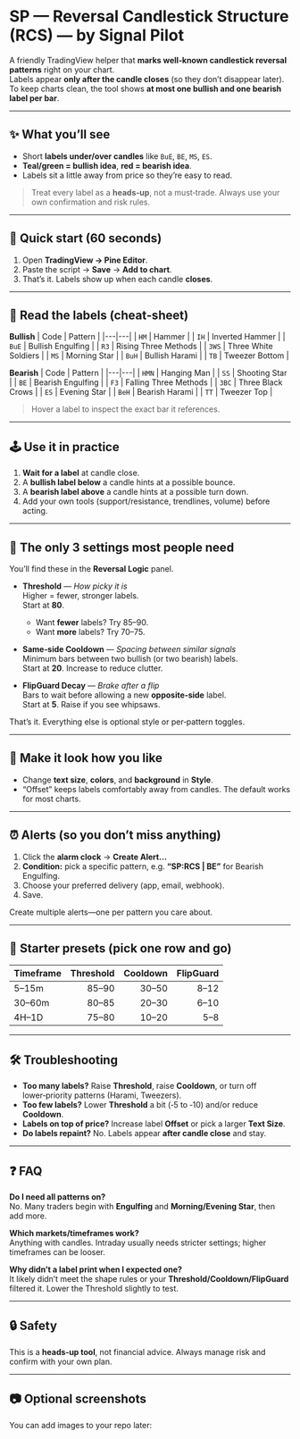 # SP — Reversal Candlestick Structure (RCS) — by Signal Pilot

A friendly TradingView helper that **marks well‑known candlestick reversal patterns** right on your chart.  
Labels appear **only after the candle closes** (so they don’t disappear later). To keep charts clean, the tool shows **at most one bullish and one bearish label per bar**.

---

## ✨ What you’ll see

- Short **labels under/over candles** like `BuE`, `BE`, `MS`, `ES`.  
- **Teal/green = bullish idea**, **red = bearish idea**.  
- Labels sit a little away from price so they’re easy to read.

> Treat every label as a **heads‑up**, not a must‑trade. Always use your own confirmation and risk rules.

---

## 🚀 Quick start (60 seconds)

1. Open **TradingView → Pine Editor**.  
2. Paste the script → **Save** → **Add to chart**.  
3. That’s it. Labels show up when each candle **closes**.

---

## 🧭 Read the labels (cheat‑sheet)

**Bullish**
| Code | Pattern |
|---|---|
| `HM`  | Hammer |
| `IH`  | Inverted Hammer |
| `BuE` | Bullish Engulfing |
| `R3`  | Rising Three Methods |
| `3WS` | Three White Soldiers |
| `MS`  | Morning Star |
| `BuH` | Bullish Harami |
| `TB`  | Tweezer Bottom |

**Bearish**
| Code | Pattern |
|---|---|
| `HMN` | Hanging Man |
| `SS`  | Shooting Star |
| `BE`  | Bearish Engulfing |
| `F3`  | Falling Three Methods |
| `3BC` | Three Black Crows |
| `ES`  | Evening Star |
| `BeH` | Bearish Harami |
| `TT`  | Tweezer Top |

> Hover a label to inspect the exact bar it references.

---

## 🕹️ Use it in practice

1. **Wait for a label** at candle close.  
2. A **bullish label below** a candle hints at a possible bounce.  
3. A **bearish label above** a candle hints at a possible turn down.  
4. Add your own tools (support/resistance, trendlines, volume) before acting.

---

## 🔧 The only 3 settings most people need

You’ll find these in the **Reversal Logic** panel.

- **Threshold** — *How picky it is*  
  Higher = fewer, stronger labels.  
  Start at **80**.  
  - Want **fewer** labels? Try 85–90.  
  - Want **more** labels? Try 70–75.

- **Same‑side Cooldown** — *Spacing between similar signals*  
  Minimum bars between two bullish (or two bearish) labels.  
  Start at **20**. Increase to reduce clutter.

- **FlipGuard Decay** — *Brake after a flip*  
  Bars to wait before allowing a new **opposite‑side** label.  
  Start at **5**. Raise if you see whipsaws.

That’s it. Everything else is optional style or per‑pattern toggles.

---

## 🎨 Make it look how you like

- Change **text size**, **colors**, and **background** in **Style**.  
- “Offset” keeps labels comfortably away from candles. The default works for most charts.

---

## ⏰ Alerts (so you don’t miss anything)

1. Click the **alarm clock** → **Create Alert…**  
2. **Condition:** pick a specific pattern, e.g. **“SP:RCS | BE”** for Bearish Engulfing.  
3. Choose your preferred delivery (app, email, webhook).  
4. Save.

Create multiple alerts—one per pattern you care about.

---

## 🧪 Starter presets (pick one row and go)

| Timeframe | Threshold | Cooldown | FlipGuard |
|---|---:|---:|---:|
| 5–15m | 85–90 | 30–50 | 8–12 |
| 30–60m | 80–85 | 20–30 | 6–10 |
| 4H–1D | 75–80 | 10–20 | 5–8 |

---

## 🛠️ Troubleshooting

- **Too many labels?** Raise **Threshold**, raise **Cooldown**, or turn off lower‑priority patterns (Harami, Tweezers).  
- **Too few labels?** Lower **Threshold** a bit (‑5 to ‑10) and/or reduce **Cooldown**.  
- **Labels on top of price?** Increase label **Offset** or pick a larger **Text Size**.  
- **Do labels repaint?** No. Labels appear **after candle close** and stay.

---

## ❓ FAQ

**Do I need all patterns on?**  
No. Many traders begin with **Engulfing** and **Morning/Evening Star**, then add more.

**Which markets/timeframes work?**  
Anything with candles. Intraday usually needs stricter settings; higher timeframes can be looser.

**Why didn’t a label print when I expected one?**  
It likely didn’t meet the shape rules or your **Threshold/Cooldown/FlipGuard** filtered it. Lower the Threshold slightly to test.

---

## 🔒 Safety

This is a **heads‑up tool**, not financial advice. Always manage risk and confirm with your own plan.

---

## 📷 Optional screenshots

You can add images to your repo later:

